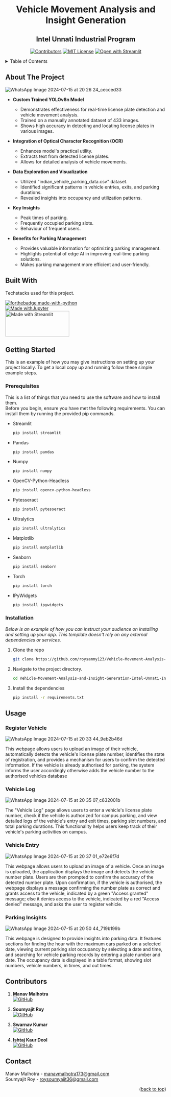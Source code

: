 <a id="readme-top"></a>
<h1 align="center">Vehicle Movement Analysis and Insight Generation</h1>
<h2 align="center">Intel Unnati Industrial Program</h2>

<div align="center">
  
[![Contributors][contributors-shield]][contributors-url]
[![MIT License][license-shield]][license-url]
[![Open with Streamlit](https://static.streamlit.io/badges/streamlit_badge_black_white.svg)](https://smartcampusparking.streamlit.app/)
</div>


<!-- TABLE OF CONTENTS -->
<details>
  <summary>Table of Contents</summary>
  <ol>
    <li><a href="#about-the-project">About The Project</a> </li>
    <li><a href="#built-with">Built With</a></li>
    <li>
      <a href="#getting-started">Getting Started</a>
      <ul>
        <li><a href="#prerequisites">Prerequisites</a></li>
        <li><a href="#installation">Installation</a></li>
      </ul>
    </li>
    <li>
      <a href="#usage">Usage</a>
      <ul>
        <li><a href="#register-vehicle">Register Vehicle</a></li>
        <li><a href="#vehicle-log">Vehicle Log</a></li>
        <li><a href="#vehicle-entry">Vehicle Entry</a></li>
        <li><a href="#parking-insights">Parking Insights</a></li>
      </ul>
    </li>
    <li><a href="#contributors">Contributors</a></li>
    <li><a href="#contact">Contact</a></li>
  </ol>
</details>

<!-- ABOUT THE PROJECT -->
## About The Project

![WhatsApp Image 2024-07-15 at 20 26 24_cecced33](https://github.com/user-attachments/assets/f38a5248-8adf-4da6-9a21-eeb50f475d9c)


- **Custom Trained YOLOv8n Model**
  - Demonstrates effectiveness for real-time license plate detection and vehicle movement analysis.
  - Trained on a manually annotated dataset of 433 images.
  - Shows high accuracy in detecting and locating license plates in various images.

- **Integration of Optical Character Recognition (OCR)**
  - Enhances model's practical utility.
  - Extracts text from detected license plates.
  - Allows for detailed analysis of vehicle movements.

- **Data Exploration and Visualization**
  - Utilized "indian_vehicle_parking_data.csv" dataset.
  - Identified significant patterns in vehicle entries, exits, and parking durations.
  - Revealed insights into occupancy and utilization patterns.

- **Key Insights**
  - Peak times of parking.
  - Frequently occupied parking slots.
  - Behaviour of frequent users.

- **Benefits for Parking Management**
  - Provides valuable information for optimizing parking management.
  - Highlights potential of edge AI in improving real-time parking solutions.
  - Makes parking management more efficient and user-friendly.


## Built With

Techstacks used for this project.

[![forthebadge made-with-python](http://ForTheBadge.com/images/badges/made-with-python.svg)](https://www.python.org/) <br>
[![Made withJupyter](https://img.shields.io/badge/Made%20with-Jupyter-orange?style=for-the-badge&logo=Jupyter)](https://jupyter.org/try) <br>
<img src="https://github.com/user-attachments/assets/63169f5b-77cd-4e04-90e3-d43467a2697e" alt="Made with Streamlit" width="200" height="80">


<!-- GETTING STARTED -->
## Getting Started

This is an example of how you may give instructions on setting up your project locally.
To get a local copy up and running follow these simple example steps.

### Prerequisites

This is a list of things that you need to use the software and how to install them.<br>
Before you begin, ensure you have met the following requirements. You can install them by running the provided pip commands.
* Streamlit
  ```sh
  pip install streamlit
  ```
* Pandas
  ```sh
  pip install pandas
  ```
* Numpy
  ```sh
  pip install numpy
  ```
* OpenCV-Python-Headless
  ```sh
  pip install opencv-python-headless
  ```
* Pytesseract
  ```sh
  pip install pytesseract
  ```
* Ultralytics
  ```sh
  pip install ultralytics
  ```
* Matplotlib
  ```sh
  pip install matplotlib
  ```
* Seaborn
  ```sh
  pip install seaborn
  ```
* Torch
  ```sh
  pip install torch
  ```
* IPyWidgets
  ```sh
  pip install ipywidgets
  ```

### Installation

_Below is an example of how you can instruct your audience on installing and setting up your app. This template doesn't rely on any external dependencies or services._

1. Clone the repo
   ```sh
   git clone https://github.com/roysammy123/Vehicle-Movement-Analysis-and-Insight-Generation-Intel-Unnati-Industrial-Program
   ```
2. Navigate to the project directory.
   ```sh
   cd Vehicle-Movement-Analysis-and-Insight-Generation-Intel-Unnati-Industrial-Program
   ```
3. Install the dependencies
   ```sh
   pip install -r requirements.txt
   ```


<!-- USAGE EXAMPLES -->
## Usage

### Register Vehicle
![WhatsApp Image 2024-07-15 at 20 33 44_9eb2b46d](https://github.com/user-attachments/assets/a9e845a3-e117-4b9e-9185-777bfc7ce6f7)

This webpage allows users to upload an image of their vehicle, automatically detects the vehicle's license plate number, identifies the state of registration, and provides a mechanism for users to confirm the detected information. If the vehicle is already authorised for parking, the system informs the user accordingly otherwise adds the vehicle number to the authorised vehicles database

### Vehicle Log
![WhatsApp Image 2024-07-15 at 20 35 07_c632001b](https://github.com/user-attachments/assets/cea64cac-5be0-4148-bebb-b1e3d2e28801)

The "Vehicle Log" page allows users to enter a vehicle's license plate number, check if the vehicle is authorized for campus parking, and view detailed logs of the vehicle's entry and exit times, parking slot numbers, and total parking durations. This functionality helps users keep track of their vehicle's parking activities on campus.

### Vehicle Entry
![WhatsApp Image 2024-07-15 at 20 37 01_e72e6f7d](https://github.com/user-attachments/assets/b625564a-6f8a-4370-99c2-ad4605fff86a)

This webpage allows users to upload an image of a vehicle. Once an image is uploaded, the application displays the image and detects the vehicle number plate. Users are then prompted to confirm the accuracy of the detected number plate. Upon confirmation, if the vehicle is authorised, the webpage displays a message confirming the number plate as correct and grants access to the vehicle, indicated by a green "Access granted" message; else it denies access to the vehicle, indicated by a red “Access denied” message, and asks the user to register vehicle.

### Parking Insights
![WhatsApp Image 2024-07-15 at 20 50 44_719b199b](https://github.com/user-attachments/assets/d81b73e0-ffe4-4f9b-85c2-e70799d654ef)

This webpage is designed to provide insights into parking data. It features sections for finding the hour with the maximum cars parked on a selected date, viewing current parking slot occupancy by selecting a date and time, and searching for vehicle parking records by entering a plate number and date. The occupancy data is displayed in a table format, showing slot numbers, vehicle numbers, in times, and out times.



<!-- CONTRIBUTORS -->
## Contributors

1. **Manav Malhotra**  
   [![GitHub](https://badgen.net/badge/icon/github?icon=github&label)](https://github.com/Manav173)

2. **Soumyajit Roy**  
   [![GitHub](https://badgen.net/badge/icon/github?icon=github&label)](https://github.com/roysammy123)

3. **Swarnav Kumar**  
   [![GitHub](https://badgen.net/badge/icon/github?icon=github&label)](https://github.com/Swarnav-Kumar)

4. **Ishtaj Kaur Deol**  
   [![GitHub](https://badgen.net/badge/icon/github?icon=github&label)](https://github.com/ishtaj)



<!-- CONTACT -->
## Contact

Manav Malhotra -  manavmalhotra173@gmail.com <br>
Soumyajit Roy - roysoumyajit36@gmail.com

<p align="right">(<a href="#readme-top">back to top</a>)</p>




<!-- MARKDOWN LINKS & IMAGES -->
<!-- https://www.markdownguide.org/basic-syntax/#reference-style-links -->
[contributors-shield]: https://img.shields.io/github/contributors/roysammy123/Vehicle-Movement-Analysis-and-Insight-Generation-Intel-Unnati-Industrial-Program.svg?style=for-the-badge
[contributors-url]: https://github.com/roysammy123/Vehicle-Movement-Analysis-and-Insight-Generation-Intel-Unnati-Industrial-Program/graphs/contributors
[license-shield]: https://img.shields.io/github/license/roysammy123/Vehicle-Movement-Analysis-and-Insight-Generation-Intel-Unnati-Industrial-Program.svg?style=for-the-badge
[license-url]: https://github.comroysammy123/Vehicle-Movement-Analysis-and-Insight-Generation-Intel-Unnati-Industrial-Program/blob/master/LICENSE.txt
